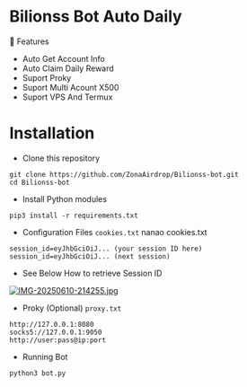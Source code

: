 # Bilionss Bot Auto Daily 

📝 Features

* Auto Get Account Info
* Auto Claim Daily Reward
* Suport Proky
* Suport Multi Acount X500
* Suport VPS And Termux

# Installation
* Clone this repository

````
git clone https://github.com/ZonaAirdrop/Bilionss-bot.git
cd Bilionss-bot
````
- Install Python modules

````
pip3 install -r requirements.txt
````
- Configuration Files
`cookies.txt` nanao cookies.txt
````
session_id=eyJhbGciOiJ... (your session ID here)
session_id=eyJhbGciOiJ... (next session)
````
- See Below How to retrieve Session ID

[![IMG-20250610-214255.jpg](https://i.postimg.cc/mkpf2CJD/IMG-20250610-214255.jpg)](https://postimg.cc/8fvnZJ1Q)

- Proky (Optional) `proxy.txt`
````
http://127.0.0.1:8080
socks5://127.0.0.1:9050
http://user:pass@ip:port
````
- Running Bot
````
python3 bot.py
````
